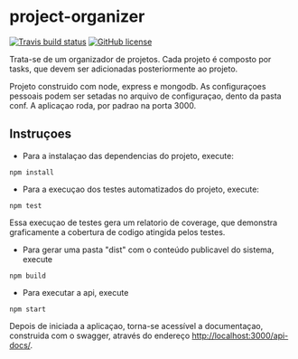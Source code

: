 # project-organizer

[![Travis build status](https://img.shields.io/travis/ThalitaPinheiro/project-organizer/master.svg)](https://travis-ci.org/ThalitaPinheiro/project-organizer) 
[![GitHub license](https://img.shields.io/github/license/ThalitaPinheiro/project-organizer.svg)](https://github.com/ThalitaPinheiro/project-organizer)


Trata-se de um organizador de projetos. Cada projeto é composto por tasks, que devem ser adicionadas posteriormente ao projeto.

Projeto construido com node, express e mongodb.
As configuraçoes pessoais podem ser setadas no arquivo de configuraçao, dento da pasta conf.
A aplicaçao roda, por padrao na porta 3000.

## Instruçoes
* Para a instalaçao das dependencias do projeto, execute:
```
npm install
```

* Para a execuçao dos testes automatizados do projeto, execute:
```
npm test
```
Essa execuçao de testes gera um relatorio de coverage, que demonstra graficamente a cobertura de codigo atingida pelos testes.

* Para gerar uma pasta "dist" com o conteúdo publicavel do sistema, execute
```
npm build
```

* Para executar a api, execute
```
npm start
```
Depois de iniciada a aplicaçao, torna-se acessível a documentaçao, construida com o swagger, através do endereço  [http://localhost:3000/api-docs/](http://localhost:3000/api-docs/ "Swagger").
